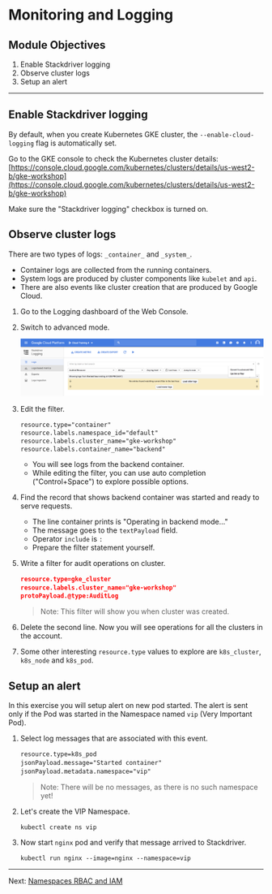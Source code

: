 # Monitoring and Logging

## Module Objectives

1. Enable Stackdriver logging
1. Observe cluster logs
1. Setup an alert

---

## Enable Stackdriver logging

By default, when you create Kubernetes GKE cluster, the `--enable-cloud-logging` flag is automatically set.

Go to the GKE console to check the Kubernetes cluster details: [https://console.cloud.google.com/kubernetes/clusters/details/us-west2-b/gke-workshop](https://console.cloud.google.com/kubernetes/clusters/details/us-west2-b/gke-workshop)

Make sure the "Stackdriver logging" checkbox is turned on.

## Observe cluster logs

There are two types of logs: `_container_` and `_system_`.

* Container logs are collected from the running containers.
* System logs are produced by cluster components like `kubelet` and `api`.
* There are also events like cluster creation that are produced by Google Cloud.

1. Go to the Logging dashboard of the Web Console.

1. Switch to advanced mode.

    ![Advanced filter](img/logging-advanced-filter.png)

1. Edit the filter.

    ```shell
    resource.type="container"
    resource.labels.namespace_id="default"
    resource.labels.cluster_name="gke-workshop"
    resource.labels.container_name="backend"
    ```

    * You will see logs from the backend container.
    * While editing the filter, you can use auto completion ("Control+Space") to explore possible options.

1. Find the record that shows backend container was started and ready to serve requests.

    * The line container prints is "Operating in backend mode..."
    * The message goes to the `textPayload` field.
    * Operator `include` is `:`
    * Prepare the filter statement yourself.

1. Write a filter for audit operations on cluster.

    ```json
    resource.type=gke_cluster
    resource.labels.cluster_name="gke-workshop"
    protoPayload.@type:AuditLog
    ```

    > Note: This filter will show you when cluster was created.

1. Delete the second line. Now you will see operations for all the clusters in the account.

1. Some other interesting `resource.type` values to explore are `k8s_cluster`, `k8s_node` and `k8s_pod`.

## Setup an alert

In this exercise you will setup alert on new pod started. The alert is sent only if the Pod was started in the Namespace named `vip` (Very Important Pod).

1. Select log messages that are associated with this event.

    ```txt
    resource.type=k8s_pod
    jsonPayload.message="Started container"
    jsonPayload.metadata.namespace="vip"
    ```

    > Note: There will be no messages, as there is no such namespace yet!

1. Let's create the VIP Namespace.

    ```shell
    kubectl create ns vip
    ```

1. Now start `nginx` pod and verify that message arrived to Stackdriver.

    ```shell
    kubectl run nginx --image=nginx --namespace=vip
    ```

---

Next: [Namespaces RBAC and IAM](12-namespaces-rbac.md)
